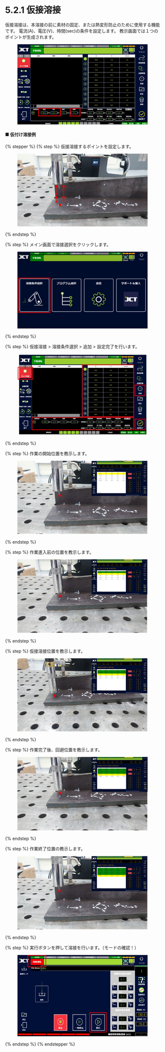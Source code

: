# 5.2.1 仮接溶接

仮接溶接は、本溶接の前に素材の固定、または熱変形防止のために使用する機能です。
電流(A)、電圧(V)、時間(sec)の条件を設定します。
教示画面では１つのポイントが生成されます。

<figure><img src="./img/section5.2.1_1.jpg" alt=""><figcaption></figcaption></figure>

#### ■ 仮付け溶接例

{% stepper %}
{% step %}
仮接溶接するポイントを設定します。

<figure><img src="./img/section5.2.1_2.jpg" alt=""><figcaption></figcaption></figure>
{% endstep %}

{% step %}
メイン画面で溶接選択をクリックします。

<figure><img src="./img/section5.2.1_3.jpg" alt=""><figcaption></figcaption></figure>
{% endstep %}

{% step %}
仮接溶接 > 溶接条件選択 > 追加 > 設定完了を行います。

<figure><img src="./img/section5.2.1_4.jpg" alt=""><figcaption></figcaption></figure>
{% endstep %}

{% step %}
作業の開始位置を教示します。

<figure><img src="./img/section5.2.1_5.jpg" alt=""><figcaption></figcaption></figure>
{% endstep %}

{% step %}
作業進入前の位置を教示します。

<figure><img src="./img/section5.2.1_6.jpg" alt=""><figcaption></figcaption></figure>
{% endstep %}

{% step %}
仮接溶接位置を教示します。

<figure><img src="./img/section5.2.1_7.jpg" alt=""><figcaption></figcaption></figure>
{% endstep %}

{% step %}
作業完了後、回避位置を教示します。

<figure><img src="./img/section5.2.1_8.jpg" alt=""><figcaption></figcaption></figure>
{% endstep %}

{% step %}
作業終了位置の教示します。

<figure><img src="./img/section5.2.1_9.jpg" alt=""><figcaption></figcaption></figure>
{% endstep %}

{% step %}
実行ボタンを押して溶接を行います。（モードの確認！）

<figure><img src="./img/section5.2.1_10.jpg" alt=""><figcaption></figcaption></figure>
{% endstep %}
{% endstepper %}
